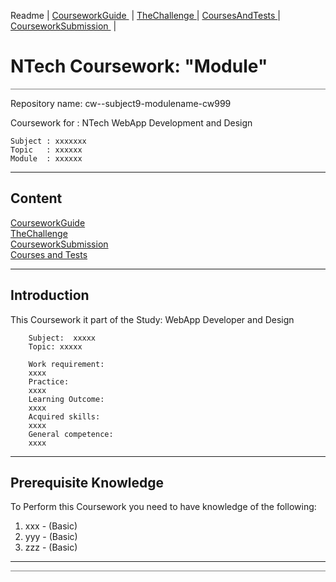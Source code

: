 Readme | [CourseworkGuide ](CourseworkGuide.md) | [TheChallenge ](TheChallenge.md) | [CoursesAndTests ](CoursesAndTests.md) | [CourseworkSubmission ](CourseworkSubmission.md) |

# NTech Coursework: "Module"

<hr style="background: gray" />

Repository name:  cw--subject9-modulename-cw999

Coursework for : NTech WebApp Development and Design

    Subject : xxxxxxx
    Topic   : xxxxxx
    Module  : xxxxxx

---

## Content

[CourseworkGuide](CourseworkGuide.md)  
[TheChallenge](TheChallenge.md)  
[CourseworkSubmission](CourseworkSubmission.md)  
[Courses and Tests](CoursesAndTests.md)  

---

## Introduction

This Coursework it part of the Study: WebApp Developer and Design 

        Subject:  xxxxx
        Topic: xxxxx
        
        Work requirement:
        xxxx
        Practice:
        xxxx
        Learning Outcome:
        xxxx
        Acquired skills:
        xxxx
        General competence:
        xxxx

---

## Prerequisite Knowledge

To Perform this Coursework you need to have knowledge of the following:

1. xxx - (Basic)
1. yyy - (Basic) 
1. zzz - (Basic)


---

<hr style="background: gray" />




